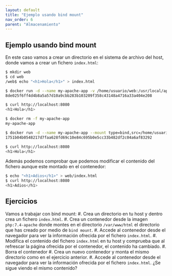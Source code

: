 ```yaml
---
layout: default
title: "Ejemplo usando bind mount"
nav_order: 6
parent: "Almacenamiento"
---
```


## Ejemplo usando bind mount

En este caso vamos a crear un directorio en el sistema de archivo del host, donde vamos a crear un fichero `index.html`:

```bash
$ mkdir web
$ cd web
/web$ echo "<h1>Hola</h1>" > index.html

$ docker run -d --name my-apache-app -v /home/usuario/web:/usr/local/apache2/htdocs -p 8080:80 httpd:2.4
8de025f6ff4d4b8a5a57d10a9cbb283b103209f358c43148a4716a33a404e208

$ curl http://localhost:8080
<h1>Hola</h1>

$ docker rm -f my-apache-app 
my-apache-app

$ docker run -d --name my-apache-app --mount type=bind,src=/home/usuario/web,dst=/usr/local/apache2/htdocs -p 8080:80 httpd:2.4
1751b04b0548217d7faa628fd69c10e84c695b0e5cc33b482df2c04a6af83292

$ curl http://localhost:8080
<h1>Hola</h1>
```

Además podemos comprobar que podemos modificar el contenido del fichero aunque este montado en el contenedor:

```bash
$ echo "<h1>Adios</h1>" > web/index.html 
$ curl http://localhost:8080
<h1>Adios</h1>
```

## Ejercicios

Vamos a trabajar con bind mount:
#. Crea un directorio en tu host y dentro crea un fichero `index.html`.
#. Crea un contenedor desde la imagen `php:7.4-apache` donde montes en el directorio `/var/www/html` el directorio que has creado por medio de `bind mount`.
#. Accede al contenedor desde el navegador para ver la información ofrecida por el fichero `index.html`.
#. Modifica el contenido del fichero `index.html` en tu host y comprueba que al refrescar la página ofrecida por el contenedor, el contenido ha cambiado.
#. Borra el contenedor
#. Crea un nuevo contenedor y monta el mismo directorio como en el ejercicio anterior.
#. Accede al contenedor desde el navegador para ver la información ofrecida por el fichero `index.html`. ¿Se sigue viendo el mismo contenido?